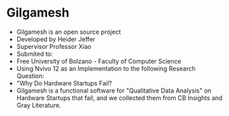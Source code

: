 # Gilgamesh
- Gilgamesh is an open source project 
- Developed by Heider Jeffer 
- Supervisor Professor Xiao
- Submited to:
- Free University of Bolzano - Faculty of Computer Science
- Using Nvivo 12 as an Implementation to the following Research Question: 
- "Why Do Hardware Startups Fail?
- Gilgamesh is a functional software for "Qualitative Data Analysis" on Hardware Startups that fail, and we collected them from CB Insights and Gray Literature.
